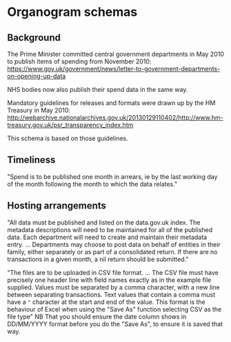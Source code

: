 # Organogram schemas

## Background

The Prime Minister committed central government departments in May 2010 to publish items of spending from November 2010:
<https://www.gov.uk/government/news/letter-to-government-departments-on-opening-up-data>

NHS bodies now also publish their spend data in the same way.

Mandatory guidelines for releases and formats were drawn up by the HM Treasury in May 2010:
http://webarchive.nationalarchives.gov.uk/20130129110402/http://www.hm-treasury.gov.uk/psr_transparency_index.htm

This schema is based on those guidelines.

## Timeliness

"Spend is to be published one month in arrears, ie by the last working day of the month following the month to which the data relates."

## Hosting arrangements

"All data must be published and listed on the data.gov.uk index. The metadata descriptions will need to be maintained for all of the published data. Each department will need to create and maintain their metadata entry. ... Departments may choose to post data on behalf of entities
in their family, either separately or as part of a consolidated return. If there are no
transactions in a given month, a nil return should be submitted."

"The files are to be uploaded in CSV file format. ...  The CSV file must have precisely one header line with field names exactly as in the example file supplied. Values must be separated by a comma character, with a new line between separating transactions. Text values that contain a comma must have a `"` character at the start and end of the value. This format is the behaviour of Excel when using the "Save As" function selecting CSV as the file type" NB That you should ensure the date column shows in DD/MM/YYYY format before you do the "Save As", to ensure it is saved that way.
